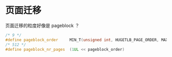 # 页面迁移

页面迁移的粒度好像是 pageblock ？

```cpp
/* 9 */
#define pageblock_order		MIN_T(unsigned int, HUGETLB_PAGE_ORDER, MAX_PAGE_ORDER)
/* 512 */
#define pageblock_nr_pages	(1UL << pageblock_order)
```
